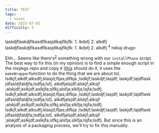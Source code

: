 ```yaml
---
title: TEST
tags:
  - nixos
date: 2023-07-03
difficulty: 3
---
```


<sidenote id="sn:2">
laskdjflaskdjflkasdflkasjdlkajflkjfk:
1. lkdsfj
2. alkdfj
</sidenote>

<sidenote id="sn:3">
laskdjflaskdjflkasdflkasjdlkajflkjfk:
1. lkdsfj
2. alkdfj
</sidenote>

<sidenote id="sn:4">
<sup>4 </sup> nekaj drugo
</sidenote>

Ehh... Seems like there's<sup>[2](#sn:2)</sup> something wrong with our `installPhase` script.
The best way to fix this (in my opinion) is to find a simple enough script in the nixpkgs repo and copy it ([this](https://github.com/NixOS/nixpkgs/blob/27343d6e6b710f386aa5df63bdeb16866a782b74/pkgs/tools/misc/pws/default.nix#L2) should do it, it uses the `makeWrapper`function to do the thing that we are about to).
lsdkjf;alkdf;alksdfj;klasjd;fljas;dlfkja ;lsdkjf;laskdjf;lasjdf; laskjdf;lajdflask jdfasldjfaldjfa;lsdfja;lsfj.
alkdfjalsjdf;alskjf;alksjf ;alskjdf;aslkjdf;aslkjfa;slfkj;alsfja;slkfja;lsjfa;lsdfj.
lsdkjf;alkdf;alksdfj;klasjd;fljas;dlfkja ;lsdkjf;laskdjf;lasjdf; laskjdf;lajdflask jdfasldjfaldjfa;lsdfja;lsfj.
alkdfjalsjdf;alskjf;alksjf ;alskjdf;aslkjdf;aslkjfa;slfkj;alsfja;slkfja;lsjfa;lsdfj.
lsdkjf;alkdf;alksdfj;klasjd;fljas;dlfkja ;lsdkjf;laskdjf;lasjdf; laskjdf;lajdflask jdfasldjfaldjfa;lsdfja;lsfj.
alkdfjalsjdf;alskjf;alksjf ;alskjdf;aslkjdf;aslkjfa;slfkj;alsfja;slkfja;lsjfa;lsdfj.
But since this is an analysis of a packaging process, we'll try to fix this manually.

